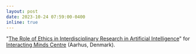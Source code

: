 ```yaml
---
layout: post
date: 2023-10-24 07:59:00-0400
inline: true
---
```


"[The Role of Ethics in Interdisciplinary Research in Artificial Intelligence](https://interactingminds.au.dk/events/single-events/artikel/imc-tuesday-seminar-24102023)" for [Interacting Minds Centre](https://interactingminds.au.dk/) (Aarhus, Denmark). 